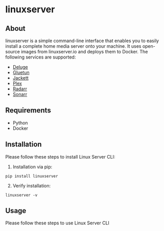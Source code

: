# linuxserver

## About
linuxserver is a simple command-line interface that enables you to easily install a complete home media server onto your machine. It uses open-source images from linuxserver.io and deploys them to Docker. The following services are supported:

- [Deluge](https://deluge-torrent.org/)
- [Gluetun](https://github.com/qdm12/gluetun)
- [Jackett](https://github.com/Jackett/Jackett)
- [Plex](https://www.plex.tv/)
- [Radarr](https://radarr.video/)
- [Sonarr](https://sonarr.video/)

## Requirements
- Python
- Docker

## Installation
Please follow these steps to install Linux Server CLI:

1. Installation via pip:
```shell
pip install linuxserver
```

2. Verify installation:
```shell
linuxserver -v
```

## Usage
Please follow these steps to use Linux Server CLI


